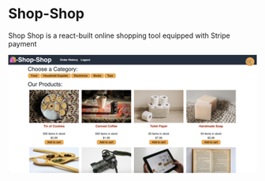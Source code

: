 # Shop-Shop

Shop Shop is a react-built online shopping tool equipped with Stripe payment


![demo](./client/src/assets/demo.png)
